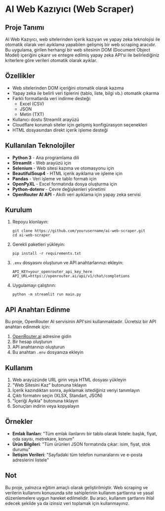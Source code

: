 # AI Web Kazıyıcı (Web Scraper)

## Proje Tanımı

AI Web Kazıyıcı, web sitelerinden içerik kazıyan ve yapay zeka teknolojisi ile otomatik olarak veri ayıklama yapabilen gelişmiş bir web scraping aracıdır. Bu uygulama, girilen herhangi bir web sitesinin DOM (Document Object Model) içeriğini çıkarır ve entegre edilmiş yapay zeka API'si ile belirlediğiniz kriterlere göre verileri otomatik olarak ayıklar.

## Özellikler

- Web sitelerinden DOM içeriğini otomatik olarak kazıma
- Yapay zeka ile belirli veri tiplerini (tablo, liste, bilgi vb.) otomatik çıkarma
- Farklı formatlarda veri indirme desteği:
  - Excel (CSV)
  - JSON
  - Metin (TXT)
- Kullanıcı dostu Streamlit arayüzü
- Cloudflare korumalı siteler için gelişmiş konfigürasyon seçenekleri
- HTML dosyasından direkt içerik işleme desteği

## Kullanılan Teknolojiler

- **Python 3** - Ana programlama dili
- **Streamlit** - Web arayüzü için
- **Selenium** - Web sitesi kazıma ve otomasyonu için
- **BeautifulSoup4** - HTML içerik ayıklama ve işleme için
- **Pandas** - Veri işleme ve tablo formatı için
- **OpenPyXL** - Excel formatında dosya oluşturma için
- **Python-dotenv** - Çevre değişkenleri yönetimi
- **OpenRouter AI API** - Akıllı veri ayıklama için yapay zeka servisi

## Kurulum

1. Repoyu klonlayın:
   ```
   git clone https://github.com/yourusername/ai-web-scraper.git
   cd ai-web-scraper
   ```

2. Gerekli paketleri yükleyin:
   ```
   pip install -r requirements.txt
   ```

3. `.env` dosyasını oluşturun ve API anahtarlarınızı ekleyin:
   ```
   API_KEY=your_openrouter_api_key_here
   API_URL=https://openrouter.ai/api/v1/chat/completions
   ```

4. Uygulamayı çalıştırın:
   ```
   python -m streamlit run main.py
   ```

## API Anahtarı Edinme

Bu proje, OpenRouter AI servisinin API'sini kullanmaktadır. Ücretsiz bir API anahtarı edinmek için:

1. [OpenRouter.ai](https://openrouter.ai) adresine gidin
2. Bir hesap oluşturun
3. API anahtarınızı oluşturun
4. Bu anahtarı `.env` dosyanıza ekleyin

## Kullanım

1. Web arayüzünde URL girin veya HTML dosyası yükleyin
2. "Web Sitesini Kaz" butonuna tıklayın
3. İçerik kazındıktan sonra, ayıklamak istediğiniz veriyi tanımlayın
4. Çıktı formatını seçin (XLSX, Standart, JSON)
5. "İçeriği Ayıkla" butonuna tıklayın
6. Sonuçları indirin veya kopyalayın

## Örnekler

- **Emlak İlanları**: "Tüm emlak ilanlarını bir tablo olarak listele: başlık, fiyat, oda sayısı, metrekare, konum"
- **Ürün Bilgileri**: "Tüm ürünleri JSON formatında çıkar: isim, fiyat, stok durumu"
- **İletişim Verileri**: "Sayfadaki tüm telefon numaralarını ve e-posta adreslerini listele"

## Not

Bu proje, yalnızca eğitim amaçlı olarak geliştirilmiştir. Web scraping ve verilerin kullanımı konusunda site sahiplerinin kullanım şartlarına ve yasal düzenlemelere uygun hareket edilmelidir. Bu aracı, kullanım şartlarını ihlal edecek şekilde ya da izinsiz veri toplamak için kullanmayınız.
